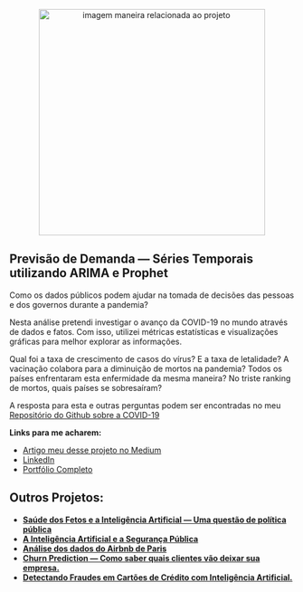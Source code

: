 <p align="center">
  <img src="https://image.freepik.com/vetores-gratis/ilustracao-do-conceito-de-prevencao-de-recuperacao-de-epidemia_114360-3008.jpg" alt="imagem maneira relacionada ao projeto"height=400px >
</p>

##  Previsão de Demanda — Séries Temporais utilizando ARIMA e Prophet

<p>
Como os dados públicos podem ajudar na tomada de decisões das pessoas e dos governos durante a pandemia?
</p>

Nesta análise pretendi investigar o avanço da COVID-19 no mundo através de dados e fatos. Com isso, utilizei métricas estatísticas e visualizações gráficas para melhor explorar as informações. 

<p>
Qual foi a taxa de crescimento de casos do vírus? E a taxa de letalidade? A vacinação colabora para a diminuição de mortos na pandemia? Todos os países enfrentaram esta enfermidade da mesma maneira? No triste ranking de mortos, quais países se sobresaíram?
</p>

<p>
  
A resposta para esta e outras perguntas podem ser encontradas no meu [Repositório do Github sobre a COVID-19](https://github.com/FerrazThales/Analysis_COVID_19/blob/953e1c68ee2c8cafad48ac17f6ed32ef1239b586/Panorama_da_COVID_19.ipynb)
  
</p>

<p>
  
**Links para me acharem:**
* [Artigo meu desse projeto no Medium](https://thalesferraz.medium.com/previs%C3%A3o-de-demanda-s%C3%A9ries-temporais-utilizando-arima-e-prophet-c5e14f350ec5)
* [LinkedIn](https://www.linkedin.com/in/thalesdefreitasferraz/)
* [Portfólio Completo](https://github.com/FerrazThales)


</p>
<p>
  
## Outros Projetos:

* **[Saúde dos Fetos e a Inteligência Artificial — Uma questão de política pública](https://github.com/FerrazThales/Fetal_Health_Classification)**
* **[A Inteligência Artificial e a Segurança Pública](https://github.com/FerrazThales/Yolo_computer_vision)**
* **[Análise dos dados do Airbnb de Paris](https://thalesferraz.medium.com/an%C3%A1lise-dos-dados-do-airbnb-de-paris-337238b3e4c3)**
* **[Churn Prediction — Como saber quais clientes vão deixar sua empresa.](https://thalesferraz.medium.com/churn-prediction-como-saber-quais-clientes-v%C3%A3o-deixar-sua-empresa-a02f65c68167?p=a02f65c68167)**
* **[Detectando Fraudes em Cartões de Crédito com Inteligência Artificial.](https://github.com/FerrazThales/Deteccao_de_fraudes_em_cartoes_de_credito)**

</p>
